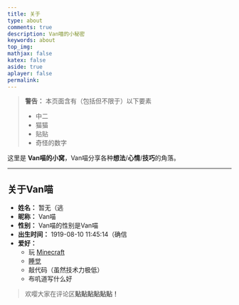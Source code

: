 ```yaml
---
title: 关于  
type: about  
comments: true  
description: Van喵的小秘密  
keywords: about  
top_img:  
mathjax: false  
katex: false  
aside: true  
aplayer: false  
permalink:  
---
```


> **警告：** 本页面含有（包括但不限于）以下要素
>
> - 中二
> - 猫猫
> - 贴贴
> - 奇怪的数字

这里是 **Van喵的小窝**，Van喵分享各种**想法**/**心情**/**技巧**的角落。

******

## 关于Van喵

- **姓名：** 暂无（逃
- **昵称：** Van喵
- **性别：** Van喵的性别是Van喵
- **出生时间：** 1919-08-10 11:45:14（确信
- **爱好：**
  - 玩 [Minecraft](https://minecraft.fandom.com "Minecraft Wiki")
  - [睡觉](https://zh.wikipedia.org/wiki/%E7%9D%A1%E7%9C%A0 "睡眠 - 维基百科")
  - 敲代码（虽然技术力极低）
  - 布叽道写什么好

> 欢嘤大家在评论区**贴贴贴贴贴贴！**
